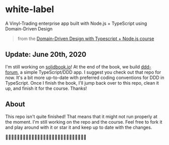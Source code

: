 # white-label
A Vinyl-Trading enterprise app built with Node.js + TypeScript using Domain-Driven Design

> from the [Domain-Driven Design with Typescript + Node.js course](https://khalilstemmler.com/courses/domain-driven-design-typescript)

## Update: June 20th, 2020 

I'm still working on [solidbook.io](https://solidbook.io)! At the end of the book, we build [ddd-forum](https://github.com/stemmlerjs/ddd-forum), a simple TypeScript/DDD app. I suggest you check out that repo for now. It's a bit more up-to-date with preferred coding conventions for DDD in TypeScript. Once I finish the book, I'll jump back over to this repo, clean it up, and finish it for the course. Thanks!

## About

This repo isn't quite finished! That means that it might not run properly at the moment. I'm still working on the repo and the course. Feel free to fork it and play around with it or star it and keep up to date with the changes.

👀👀👀👀👀👀👀👀👀👀👀👀👀👀👀👀👀👀👀👀👀👀👀👀👀👀👀👀
